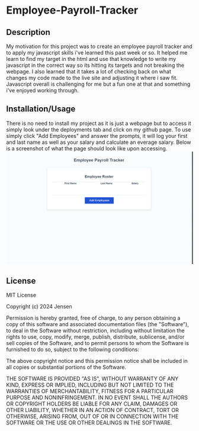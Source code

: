 # Employee-Payroll-Tracker

## Description

My motivation for this project was to create an employee payroll tracker and to apply my javascript skills i've learned this past week or so. It helped me learn to find my target in the html and use that knowledge to write my javascript in the correct way so its hitting its targets and not breaking the webpage. I also learned that it takes a lot of checking back on what changes my code made to the live site and adjusting it where i saw fit. Javascript overall is challenging for me but a fun one at that and something i've enjoyed working through.

## Installation/Usage

There is no need to install my project as it is just a webpage but to access it simply look under the deployments tab and click on my github page. To use simply click "Add Employees" and answer the prompts, it will log your first and last name as well as your salary and calculate an everage salary. Below is a screenshot of what the page should look like upon accessing.
![Photo of Web Page](assets/employeepayrl.png)

## License 

MIT License

Copyright (c) 2024 Jensen

Permission is hereby granted, free of charge, to any person obtaining a copy
of this software and associated documentation files (the "Software"), to deal
in the Software without restriction, including without limitation the rights
to use, copy, modify, merge, publish, distribute, sublicense, and/or sell
copies of the Software, and to permit persons to whom the Software is
furnished to do so, subject to the following conditions:

The above copyright notice and this permission notice shall be included in all
copies or substantial portions of the Software.

THE SOFTWARE IS PROVIDED "AS IS", WITHOUT WARRANTY OF ANY KIND, EXPRESS OR
IMPLIED, INCLUDING BUT NOT LIMITED TO THE WARRANTIES OF MERCHANTABILITY,
FITNESS FOR A PARTICULAR PURPOSE AND NONINFRINGEMENT. IN NO EVENT SHALL THE
AUTHORS OR COPYRIGHT HOLDERS BE LIABLE FOR ANY CLAIM, DAMAGES OR OTHER
LIABILITY, WHETHER IN AN ACTION OF CONTRACT, TORT OR OTHERWISE, ARISING FROM,
OUT OF OR IN CONNECTION WITH THE SOFTWARE OR THE USE OR OTHER DEALINGS IN THE
SOFTWARE.
